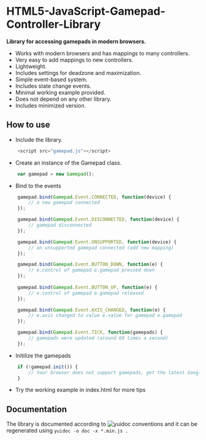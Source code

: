 HTML5-JavaScript-Gamepad-Controller-Library
===========================================

**Library for accessing gamepads in modern browsers.**

* Works with modern browsers and has mappings to many controllers.
* Very easy to add mappings to new controllers.
* Lightweight.
* Includes settings for deadzone and maximization.
* Simple event-based system.
* Includes state change events.
* Minimal working example provided.
* Does not depend on any other library.
* Includes minimized version.


How to use
----------
* Include the library.
```javascript
	<script src="gamepad.js"></script>
```

* Create an instance of the Gamepad class.
```javascript
	var gamepad = new Gamepad();
```

* Bind to the events
```javascript
	gamepad.bind(Gamepad.Event.CONNECTED, function(device) {
		// a new gamepad connected
	});

	gamepad.bind(Gamepad.Event.DISCONNECTED, function(device) {
		// gamepad disconnected
	});

	gamepad.bind(Gamepad.Event.UNSUPPORTED, function(device) {
		// an unsupported gamepad connected (add new mapping)
	});

	gamepad.bind(Gamepad.Event.BUTTON_DOWN, function(e) {
		// e.control of gamepad e.gamepad pressed down
	});
	
	gamepad.bind(Gamepad.Event.BUTTON_UP, function(e) {
		// e.control of gamepad e.gamepad released
	});

	gamepad.bind(Gamepad.Event.AXIS_CHANGED, function(e) {
		// e.axis changed to value e.value for gamepad e.gamepad
	});

	gamepad.bind(Gamepad.Event.TICK, function(gamepads) {
		// gamepads were updated (around 60 times a second)
	});
```

* Initilize the gamepads
```javascript
	if (!gamepad.init()) {
		// Your browser does not support gamepads, get the latest Google Chrome or Firefox
	}
```

* Try the working example in index.html for more tips


Documentation
----------
The library is documented according to ![yuidoc](http://yui.github.io/yuidoc/) conventions and it can be regenerated using
```yuidoc -o doc -x *.min.js .```